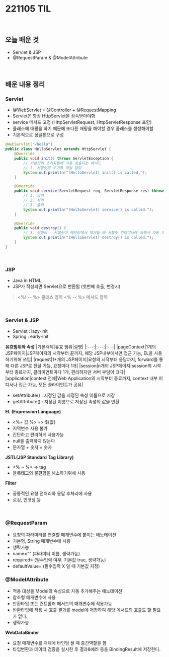 # 221105 TIL
<br/>

## 오늘 배운 것
- Servlet & JSP
- @RequestParam & @ModelAttribute
<br/>

## 배운 내용 정리

### Servlet
- @WebServlet = @Controller + @RequestMapping
- Servlet은 항상 HttpServlet을 상속받아야함
- service 메서드 고정 (HttpServletRequest, HttpServletResponse 포함)
- 클래스에 매핑을 하기 때문에 또다른 매핑을 해야할 경우 클래스를 생성해야함
- 기본적으로 싱글톤으로 구성
```java
@WebServlet("/hello")
public class HelloServlet extends HttpServlet {
    @Override
    public void init() throws ServletException {
        // 서블릿이 초기화될때 자동 호출되는 메서드
        // 1. 서블릿의 초기화 작업 담당
        System.out.println("[HelloServlet] init() is called.");
    }

    @Override
    public void service(ServletRequest req, ServletResponse res) throws ServletException, IOException {
        // 1. 입력
        // 2. 처리
        // 3. 출력
        System.out.println("[HelloServlet] service() is called.");
    }

    @Override
    public void destroy() {
        // 3. 뒷정리 - 서블릿이 메모리에서 제거될 때 서블릿 컨테이너에 의해서 자동 호출.
        System.out.println("[HelloServlet] destroy() is called.");
    }
}
```
<br/>

### JSP
- Java in HTML
- JSP가 작성되면 Servlet으로 변환됨 (첫번째 호출, 변경시)
> <%! -- %> 클래스 영역
> <% -- %> 메서드 영역
<br/>

### Servlet & JSP
- Servlet : lazy-init
- Spring : early-init

**유효범위와 속성**
|기본객체|유효 범위|설명|
|:---:|:---:|:---|
|pageContext|1개의 JSP페이지|JSP페이지의 시작부터 끝까지, 해당 JSP내부에서만 접근 가능, EL을 사용하기위해 쓰임|
|request|1+개의 JSP페이지|요청의 시작부터 응답까지, forward를 통해 다른 JSP로 전달 가능, 요청마다 1개|
|session|n개의 JSP페이지|session의 시작부터 종료까지, 클라이언트마다 1개, 편리하지만 서버 부담이 크다|
|application|context 전체|Web Application의 시작부터 종료까지, context 내부 어디서나 접근 가능, 모든 클라이언트가 공유|

- setAttribute() : 지정된 값을 지정된 속성 이름으로 저장
- getAttribute() : 지정된 이름으로 저장된 속성의 값을 반환

**EL (Expression Language)**
- <%= 값 %> => ${값}
- 지역변수 사용 불가
- 간단하고 편리하게 사용가능
- null을 출력하지 않는다
- 문자열 + 숫자 = 숫자

**JSTL(JSP Standard Tag Library)**
- <% ~ %> => tag
- 블록태그의 불편함을 해소하기위해 사용

**Filter**
- 공통적인 요청 전처리와 응답 후처리에 사용
- 로깅, 인코딩 등
<br/>

### @RequestParam
- 요청의 파라미터를 연결할 매개변수에 붙이는 애노테이션
- 기본형, String 매개변수에 사용
- 생략가능
- name="" (파라미터 이름, 생략가능)
- required= (필수입력 여부, 기본값 true, 생략가능)
- defaultValue= (필수입력 X 일 때 기본값 지정)

### @ModelAttribute
- 적용 대상을 Model의 속성으로 자동 추가해주는 애노테이션
- 참조형 매개변수에 사용
- 반환타입 또는 컨트롤러 메서드의 매개변수에 적용가능
- 반환타입에 적용 시 호출 결과를 model에 저장하여 해당 메서드의 호출도 할 필요가 없다.
- 생략가능

**WebDataBinder**
- 요청 매개변수를 객체에 바인딩 될 때 중간역할을 함
- 타입변환과 데이터 검증을 실시한 후 결과&에러 등을 BindingResult에 저장한다.
